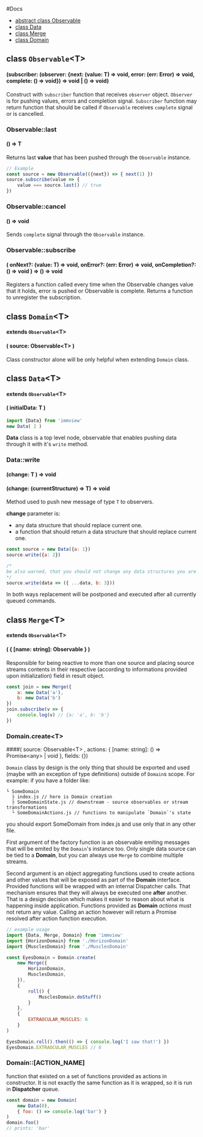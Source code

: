 #Docs

- [abstract class Observable](#abstract-class-observable)
- [class Data](#class-data)
- [class Merge](#class-merge)
- [class Domain](#class-domain)

## class `Observable`&lt;T&gt;
#### (subscriber: (observer: {next: (value: T) => void, error: (err: Error) => void, complete: () => void}) => void | () => void)
Construct with `subscriber` function that receives `observer` object. `Observer` is for pushing values, errors and completion signal.
`Subscriber` function may return function that should be called if `Observable` receives `complete` signal or is cancelled.

### Observable::last
#### () => T
Returns last **value** that has been pushed through the `Observable` instance.

```javascript
// Example
const source = new Observable(({next}) => { next(1) })
source.subscribe(value => {
    value === source.last() // true
})
```

### Observable::cancel
#### () => void
Sends `complete` signal through the `Observable` instance.

### Observable::subscribe
#### ( onNext?: (value: T) => void, onError?: (err: Error) => void, onCompletion?: () => void ) => () => void
Registers a function called every time when the Observable changes value that it holds, error is pushed or Observable is complete.
Returns a function to unregister the subscription.

## class `Domain`&lt;T&gt;
#### extends `Observable`&lt;T&gt;
#### ( source: Observable&lt;T&gt; )

Class constructor alone will be only helpful when extending `Domain` class.


## class `Data`&lt;T&gt;
#### extends `Observable`&lt;T&gt;
#### ( initialData: T )
```javascript
import {Data} from 'immview'
new Data( 2 )
```
**Data** class is a top level node, observable that enables pushing data through it with it's `write` method.

### Data::write
#### (change: T ) => void
#### (change: (currentStructure) => T) => void

Method used to push new message of type `T` to observers.

**change** parameter is:

- any data structure that should replace current one.
- a function that should return a data structure that should replace current one.

```javascript
const source = new Data({a: 1})
source.write({a: 2})

/*
be also warned, that you should not change any data structures you are given inside these functions
*/
source.write(data => ({ ...data, b: 3}))
```

In both ways replacement will be postponed and executed after all currently queued commands.

## class `Merge`&lt;T&gt;
#### extends `Observable`&lt;T&gt;
#### ( { [name: string]: Observable } )
Responsible for being reactive to more than one source and placing source streams contents in their respective (according to informations provided upon initialization) field in result object.

```javascript
const join = new Merge({
	a: new Data('a'),
	b: new Data('b')
})
join.subscribe(v => {
    console.log(v) // {a: 'a', b: 'b'}
})
```

### Domain.create&lt;T&gt;
####( source: Observable&lt;T&gt; , actions: { [name: string]: () => Promise&lt;any&gt; | void }, fields: {})

`Domain` class by design is the only thing that should be exported and used (maybe with an exception of type definitions) outside of `Domain`s scope.
For example: if you have a folder like:
```
└ SomeDomain
  ├ index.js // here is Domain creation
  ├ SomeDomainState.js // downstream - source observables or stream transformations
  └ SomeDomainActions.js // functions to manipulate `Domain`'s state
```
you should export SomeDomain from index.js and use only that in any other file.

First argument of the factory function is an observable emiting messages that will be emited by the `Domain`'s instance too.
Only single data source can be tied to a **Domain**, but you can always use `Merge` to combine multiple streams.

Second argument is an object aggregating functions used to create actions and other values that will be exposed as part of the **Domain** interface.
Provided functions will be wrapped with an internal Dispatcher calls. That mechanism ensures that they will always be executed one **after** another. That is a design decision which makes it easier to reason about what is happening inside application.
Functions provided as **Domain** *actions* must not return any value.
Calling an action however will return a Promise resolved after action function execution.

```javascript
// example usage
import {Data, Merge, Domain} from 'immview'
import {HorizonDomain} from './HorizonDomain'
import {MusclesDomain} from './MusclesDomain'

const EyesDomain = Domain.create(
	new Merge({
		HorizonDomain,
		MusclesDomain,
	}),
	{
		roll() {
			MusclesDomain.doStuff()
		}
	},
	{
		EXTRAOCULAR_MUSCLES: 6
	}
)

EyesDomain.roll().then(() => { console.log('I saw that!') })
EyesDomain.EXTRAOCULAR_MUSCLES // 6
```

### Domain::[ACTION_NAME]
function that existed on a set of functions provided as actions in constructor. It is not exactly the same function as it is wrapped, so it is run in **Dispatcher** queue.

```javascript
const domain = new Domain(
	new Data(0),
	{ foo: () => console.log('bar') }
)
domain.foo()
// prints: 'bar'
```
